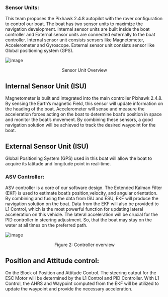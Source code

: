 <h3>Sensor Units:</h3>

This team proposes the Pixhawk 2.4.8 autopilot with
the rover configuration to control our boat. The boat has two
sensor units to maximize the navigation development. Internal
sensor units are built inside the boat controller and External
sensor units are connected externally to the boat controller.
Internal sensor unit consists sensors like Magnetometer,
Accelerometer and Gyroscope. External sensor unit consists
sensor like Global positioning system (GPS).

![image](https://user-images.githubusercontent.com/109530150/230266026-21f2f7e5-1972-4f6a-a54d-b174bbb2fb7a.png)

<p style="text-align: center;">Sensor Unit Overview</p>

<h2>Internal Sensor Unit (ISU)</h2>

Magnetometer is built and integrated into the main
controller Pixhawk 2.4.8. By sensing the Earth’s magnetic Field,
this sensor will update information on the heading of the boat.
Accelerometer will sense and measure the
acceleration forces acting on the boat to determine boat’s position
in space and monitor the boat’s movement. By combining these
sensors, a good navigation solution will be achieved to track the
desired waypoint for the boat.

<h2>External Sensor Unit (ISU)</h2>

Global Positioning System (GPS) used in this boat
will allow the boat to acquire its latitude and longitude point in
real-time.

<h3>ASV Controller:</h3>
  
ASV controller is a core of our software design. The
Extended Kalman Filter (EKF) is used to estimate boat’s position,velocity, and angular orientation. By combining and fusing the
data from ISU and ESU, EKF will produce the navigation
solution on the boat. Data from the EKF will also be provided to
L1 Control, which is the most powerful function for updating
lateral acceleration on this vehicle. The lateral acceleration will
be crucial for the PID controller in steering adjustment. So, that
the boat may stay on the water at all times on the preferred path.

![image](https://user-images.githubusercontent.com/109530150/230266190-99f73034-3a85-4ebe-ba99-766232fe0108.png)
  <center>Figure 2: Controller overview</center>
  
<h2>Position and Attitude control:</h2>

On the Block of Position and Attitude Control. The
steering output for the ESC Motor will be determined by the L1
Control and PID Controller. With L1 Control, the AHRS and
Waypoint computed from the EKF will be utilized to update the
waypoint and provide the necessary acceleration.

